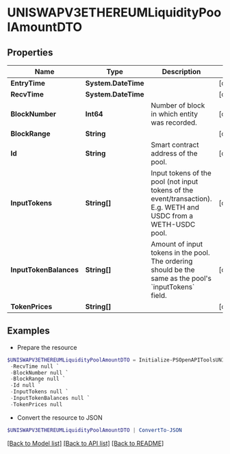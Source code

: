 # UNISWAPV3ETHEREUMLiquidityPoolAmountDTO
## Properties

Name | Type | Description | Notes
------------ | ------------- | ------------- | -------------
**EntryTime** | **System.DateTime** |  | [optional] 
**RecvTime** | **System.DateTime** |  | [optional] 
**BlockNumber** | **Int64** | Number of block in which entity was recorded. | [optional] 
**BlockRange** | **String** |  | [optional] 
**Id** | **String** | Smart contract address of the pool. | [optional] 
**InputTokens** | **String[]** | Input tokens of the pool (not input tokens of the event/transaction). E.g. WETH and USDC from a WETH-USDC pool. | [optional] 
**InputTokenBalances** | **String[]** | Amount of input tokens in the pool. The ordering should be the same as the pool&#39;s &#x60;inputTokens&#x60; field. | [optional] 
**TokenPrices** | **String[]** |  | [optional] 

## Examples

- Prepare the resource
```powershell
$UNISWAPV3ETHEREUMLiquidityPoolAmountDTO = Initialize-PSOpenAPIToolsUNISWAPV3ETHEREUMLiquidityPoolAmountDTO  -EntryTime null `
 -RecvTime null `
 -BlockNumber null `
 -BlockRange null `
 -Id null `
 -InputTokens null `
 -InputTokenBalances null `
 -TokenPrices null
```

- Convert the resource to JSON
```powershell
$UNISWAPV3ETHEREUMLiquidityPoolAmountDTO | ConvertTo-JSON
```

[[Back to Model list]](../README.md#documentation-for-models) [[Back to API list]](../README.md#documentation-for-api-endpoints) [[Back to README]](../README.md)

